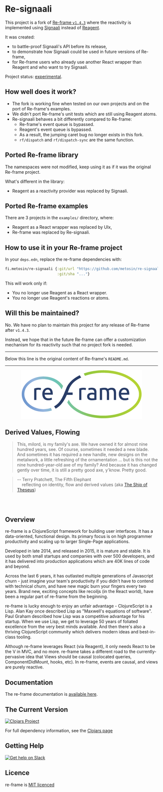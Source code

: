 # Re-signaali

This project is a fork of [Re-frame `v1.4.3`](https://github.com/day8/re-frame/tree/v1.4.3) where
the reactivity is implemented using [Signaali](https://github.com/metosin/signaali)
instead of [Reagent](https://github.com/reagent-project/reagent).

It was created:
- to battle-proof Signaali's API before its release,
- to demonstrate how Signaali could be used in future versions of Re-frame,
- for Re-frame users who already use another React wrapper than Reagent and who want to try Signaali.

Project status: [experimental](https://github.com/metosin/open-source/blob/main/project-status.md#experimental).

## How well does it work?

- The fork is working fine when tested on our own projects and on the port of Re-frame's examples.
- We didn't port Re-frame's unit tests which are still using Reagent atoms.
- Re-signaali behaves a bit differently compared to Re-frame:
  - Re-frame's event queue is bypassed.
  - Reagent's event queue is bypassed.
  - As a result, the jumping caret bug no longer exists in this fork.
  - `rf/dispatch` and `rf/dispatch-sync` are the same function.

## Ported Re-frame library

The namespaces were not modified, keep using it as if it was the original Re-frame project.

What's different in the library:
- Reagent as a reactivity provider was replaced by Signaali.

## Ported Re-frame examples

There are 3 projects in the `examples/` directory, where:
- Reagent as a React wrapper was replaced by UIx,
- Re-frame was replaced by Re-signaali.

## How to use it in your Re-frame project

In your `deps.edn`, replace the re-frame dependencies with:

```clojure
fi.metosin/re-signaali {:git/url "https://github.com/metosin/re-signaali.git"
                        :git/sha "..."}
```

This will work only if:
- You no longer use Reagent as a React wrapper.
- You no longer use Reagent's reactions or atoms.

## Will this be maintained?

No. We have no plan to maintain this project for any release of Re-frame after `v1.4.3`.

Instead, we hope that in the future Re-frame can offer a customization mechanism for its reactivity
such that no project fork is needed.

---

Below this line is the original content of Re-frame's `README.md`.

---

<p align="center"><a href="https://day8.github.io/re-frame" target="_blank" rel="noopener noreferrer"><img src="docs/images/logo/re-frame-colour.png?raw=true" alt="re-frame logo"></a></p>

## Derived Values, Flowing

> This, milord, is my family's axe. We have owned it for almost nine hundred years, see. Of course,
sometimes it needed a new blade. And sometimes it has required a new handle, new designs on the
metalwork, a little refreshing of the ornamentation ... but is this not the nine hundred-year-old
axe of my family? And because it has changed gently over time, it is still a pretty good axe,
y'know. Pretty good.

> -- Terry Pratchett, The Fifth Elephant <br>
> &nbsp;&nbsp;&nbsp; reflecting on identity, flow and derived values  (aka [The Ship of Theseus](https://en.wikipedia.org/wiki/Ship_of_Theseus))
<br/> 
<br/>

<!--
[![CI](https://github.com/day8/re-frame/workflows/ci/badge.svg)](https://github.com/day8/re-frame/actions?workflow=ci)
[![CD](https://github.com/day8/re-frame/workflows/cd/badge.svg)](https://github.com/day8/re-frame/actions?workflow=cd)
[![License](https://img.shields.io/github/license/day8/re-frame.svg)](license.txt)
-->

## Overview

re-frame is a ClojureScript framework for building user interfaces.
It has a data-oriented, functional design. Its primary focus is on high programmer productivity and scaling up to larger Single-Page applications.

Developed in late 2014, and released in 2015, it is mature and stable. It is used by both small startups and companies with over 500 developers, and it has delivered into production applications which are 40K lines of code and beyond. 

Across the last 6 years, it has outlasted multiple generations of Javascript churn - just imagine your team's productivity if you didn't have to contend with technical churn, and have new magic burn your fingers every two years. Brand new, exciting concepts like recoiljs (in the React world), have been a regular part of re-frame from the beginning. 

re-frame is lucky enough to enjoy an unfair advantage - ClojureScript is a Lisp. Alan Kay
once described Lisp as "Maxwell's equations of software". Paul Graham 
described how Lisp was a competitive advantage for his startup.  When we use Lisp, we 
get to leverage 50 years of foliated excellence from the very best minds available.
And then there's also a thriving ClojureScript community which delivers modern ideas and best-in-class tooling.

Although re-frame leverages React (via Reagent), it only needs 
React to be the V in MVC, and no more. re-frame takes a different road to the currently-pervasive idea that Views should be causal (colocated queries, ComponentDidMount, hooks, etc).
In re-frame, events are causal, and views are purely reactive. 

## Documentation 

The re-frame documentation is [available here](https://day8.github.io/re-frame/).


## The Current Version 

[![Clojars Project](https://img.shields.io/clojars/v/re-frame?labelColor=283C67&color=729AD1&style=for-the-badge&logo=clojure&logoColor=fff)](https://clojars.org/re-frame)

For full dependency information, see the [Clojars page](https://clojars.org/re-frame/)

## Getting Help 

[![Get help on Slack](http://img.shields.io/badge/slack-clojurians%20%23re--frame-97C93C?labelColor=283C67&logo=slack&style=for-the-badge)](https://clojurians.slack.com/channels/re-frame)

## Licence

re-frame is [MIT licenced](license.txt)


